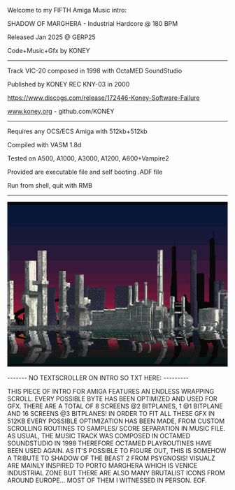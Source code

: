 Welcome to my FIFTH Amiga Music intro:

SHADOW OF MARGHERA - Industrial Hardcore @ 180 BPM

Released Jan 2025 @ GERP25

Code+Music+Gfx by KONEY

-------------------------------------------------------

Track VIC-20 composed in 1998 with OctaMED SoundStudio

Published by KONEY REC KNY-03 in 2000

https://www.discogs.com/release/172446-Koney-Software-Failure

www.koney.org - github.com/KONEY

-------------------------------------------------------

Requires any OCS/ECS Amiga with 512kb+512kb

Compiled with VASM 1.8d

Tested on A500, A1000, A3000, A1200, A600+Vampire2

Provided are executable file and self booting .ADF file

Run from shell, quit with RMB

-------------------------------------------------------
![preview](https://github.com/KONEY/shadow_of_marghera_amiga/blob/main/123.png)

------- NO TEXTSCROLLER ON INTRO SO TXT HERE: ---------

THIS PIECE OF INTRO FOR AMIGA FEATURES AN ENDLESS WRAPPING SCROLL. EVERY POSSIBLE BYTE HAS BEEN OPTIMIZED AND USED FOR GFX.
THERE ARE A TOTAL OF 8 SCREENS @2 BITPLANES, 1 @1 BITPLANE AND 16 SCREENS @3 BITPLANES! IN ORDER TO FIT ALL THESE GFX IN 512KB
EVERY POSSIBLE OPTIMIZATION HAS BEEN MADE, FROM CUSTOM SCROLLING ROUTINES TO SAMPLES/ SCORE SEPARATION IN
MUSIC FILE. AS USUAL, THE MUSIC TRACK WAS COMPOSED IN OCTAMED SOUNDSTUDIO IN 1998 THEREFORE OCTAMED PLAYROUTINES
HAVE BEEN USED AGAIN. AS IT'S POSSIBLE TO FIGURE OUT, THIS IS SOMEHOW A TRIBUTE TO SHADOW OF THE BEAST 2 FROM PSYGNOSIS!
VISUALZ ARE MAINLY INSPIRED TO PORTO MARGHERA WHICH IS VENICE INDUSTRIAL ZONE BUT THERE ARE ALSO MANY BRUTALIST ICONS
FROM AROUND EUROPE... MOST OF THEM I WITNESSED IN PERSON.
EOF.
